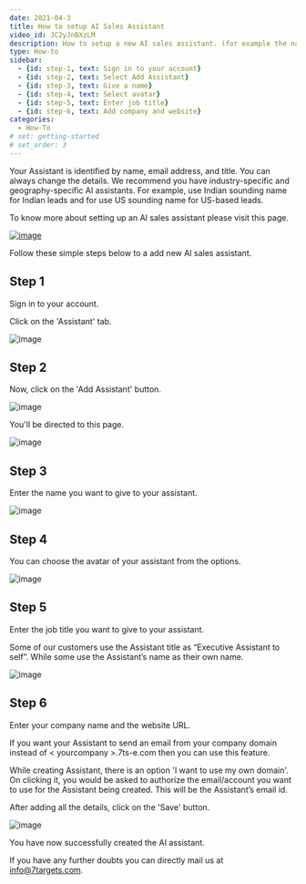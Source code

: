 ```yaml
---
date: 2021-04-3
title: How to setup AI Sales Assistant
video_id: JC2yJnBXzLM
description: How to setup a new AI sales assistant. (for example the name, designation, email address, etc)
type: How-to
sidebar:
  - {id: step-1, text: Sign in to your account}
  - {id: step-2, text: Select Add Assistant}
  - {id: step-3, text: Give a name}
  - {id: step-4, text: Select avatar}
  - {id: step-5, text: Enter job title}
  - {id: step-6, text: Add company and website}
categories:
  - How-To
# set: getting-started
# set_order: 3
---
```

Your Assistant is identified by name, email address, and title. You can always change the details. We recommend you have industry-specific and geography-specific AI assistants. For example, use Indian sounding name for Indian leads and for use US sounding name for US-based leads.
 
To know more about setting up an AI sales assistant please visit this page.

[![image](../../images/setup-assistant-btn.png)](https://help.7targets.ai/getting-started/create-your-assistant/)
 
Follow these simple steps below to a add new AI sales assistant.


## Step 1

Sign in to your account.

Click on the 'Assistant' tab.

![image](../../images/lead-nurturing-1.png)

## Step 2

Now, click on the 'Add Assistant' button.

![image](../../images/setup-assistant-2.png)

You'll be directed to this page.

![image](../../images/setup-assistant-3.png)

## Step 3

Enter the name you want to give to your assistant.

![image](../../images/setup-assistant-4.png)

## Step 4

You can choose the avatar of your assistant from the options.

![image](../../images/setup-assistant-5.png)

## Step 5

Enter the job title you want to give to your assistant.

Some of our customers use the Assistant title as “Executive Assistant to self”. While some use the Assistant’s name as their own name.

![image](../../images/setup-assistant-6.png)

## Step 6

Enter your company name and the website URL.

If you want your Assistant to send an email from your company domain instead of < yourcompany >.7ts-e.com then you can use this feature.

While creating Assistant, there is an option 'I want to use my own domain'. On clicking it, you would be asked to authorize the email/account you want to use for the Assistant being created. This will be the Assistant’s email id.

After adding all the details, click on the 'Save' button.

![image](../../images/setup-assistant-7.png)

You have now successfully created the AI assistant.

If you have any further doubts you can directly mail us at info@7targets.com.